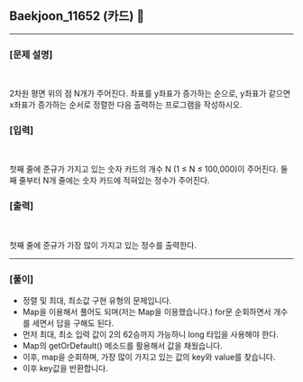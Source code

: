 ## Baekjoon_11652 (카드) 🚀
___


### **[문제 설명]**
<br>

2차원 평면 위의 점 N개가 주어진다. 좌표를 y좌표가 증가하는 순으로, y좌표가 같으면 x좌표가 증가하는 순서로 정렬한 다음 출력하는 프로그램을 작성하시오.

### **[입력]**
<br>

첫째 줄에 준규가 가지고 있는 숫자 카드의 개수 N (1 ≤ N ≤ 100,000)이 주어진다. 둘째 줄부터 N개 줄에는 숫자 카드에 적혀있는 정수가 주어진다.

### **[출력]**
<br>

첫째 줄에 준규가 가장 많이 가지고 있는 정수를 출력한다.

___


### **[풀이]**

- 정렬 및 최대, 최소값 구현 유형의 문제입니다.
- Map을 이용해서 풀어도 되며(저는 Map을 이용했습니다.) for문 순회하면서 개수를 세면서 답을 구해도 된다.
- 먼저 최대, 최소 입력 값이 2의 62승까지 가능하니 long 타입을 사용해야 한다.
- Map의 getOrDefault() 메소드를 활용해서 값을 채웠습니다.
- 이후, map을 순회하며, 가장 많이 가지고 있는 값의 key와 value를 찾습니다.
- 이후 key값을 반환합니다.